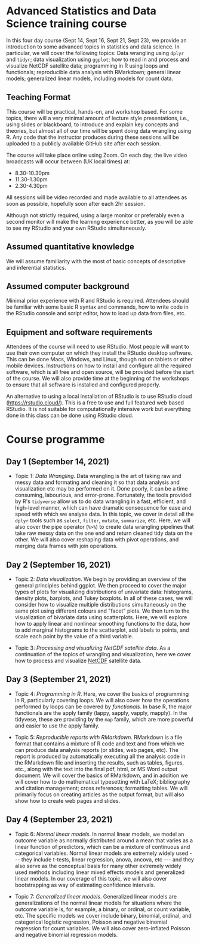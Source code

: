 # Advanced Statistics and Data Science training course

In this four day course (Sept 14, Sept 16, Sept 21, Sept 23), we provide an introduction to some
advanced topics in statistics and data science.  In particular, we will cover
the following topics: Data wrangling using `dplyr` and `tidyr`; data
visualization using `ggplot`; how to read in and process and visualize NetCDF
satellite data; programming in R using loops and functionals; reproducible data
analysis with RMarkdown; general linear models; generalized linear models,
including models for count data.

## Teaching Format

This course will be practical, hands-on, and workshop based. For some topics, there will a very minimal amount of lecture style presentations, i.e., using slides or blackboard, to introduce and explain key concepts and theories, but almost all of our time will be spent doing data wrangling using R. Any code that the instructor produces during these sessions will be uploaded to a publicly available GitHub site after each session.

The course will take place online using Zoom. On each day, the live video broadcasts will occur between (UK local times) at:

* 8.30-10.30pm
* 11.30-1.30pm
* 2.30-4.30pm
 
All sessions will be video recorded and made available to all attendees as soon as possible, hopefully soon after each 2hr session.
  
Although not strictly required, using a large monitor or preferably even a second monitor will make the learning experience better, as you will be able to see my RStudio and your own RStudio simultaneously. 

## Assumed quantitative knowledge

We will assume familiarity with the most of basic concepts of descriptive and inferential statistics.

## Assumed computer background

Minimal prior experience with R and RStudio is required. Attendees should be familiar with some basic R syntax and commands, how to write code in the RStudio console and script editor, how to load up data from files, etc. 

## Equipment and software requirements

Attendees of the course will need to use RStudio. Most people will want to use their own computer on which they install the RStudio desktop software. This can be done Macs, Windows, and Linux, though not on tablets or other mobile devices. Instructions on how to install and configure all the required software, which is all free and open source, will be provided before the start of the course. We will also provide time at the beginning of the workshops to ensure that all software is installed and configured properly. 

An alternative to using a local installation of RStudio is to use RStudio cloud (https://rstudio.cloud/). This is a free to use and full featured web based RStudio. It is not suitable for computationally intensive work but everything done in this class can be done using RStudio cloud. 


# Course programme 

## Day 1 (September 14, 2021)

* Topic 1: *Data Wrangling*. Data wrangling is the art of taking raw and messy data and formating and cleaning it so that data analysis and visualization etc may be performed on it. Done poorly, it can be a time consuming, labourious, and error-prone. Fortunately, the tools provided by R's `tidyverse` allow us to do data wrangling in a fast, efficient, and high-level manner, which can have dramatic consequence for ease and speed with which we analyse data. In this topic, we cover in detail all the `dplyr` tools such as `select`, `filter`, `mutate`, `summarize`, etc. Here, we will also cover the pipe operator (`%>%`) to create data wrangling pipelines that take raw messy data on the one end and return cleaned tidy data on the other. We will also cover reshaping data with pivot operations, and merging data frames with join operations.

## Day 2 (September 16, 2021)

* Topic 2: *Data visualization*. We begin by providing an overview of the general principles behind ggplot. We then proceed to cover the major types of plots for visualizing distributions of univariate data: histograms, density plots, barplots, and Tukey boxplots. In all of these cases, we will consider how to visualize multiple distributions simultaneously on the same plot using different colours and "facet" plots. We then turn to the visualization of bivariate data using scatterplots. Here, we will explore how to apply linear and nonlinear smoothing functions to the data, how to add marginal histograms to the scatterplot, add labels to points, and scale each point by the value of a third variable. 

* Topic 3: *Processing and visualizing NetCDF satellite data*. As a continuation of the topics of wrangling and visualization, here we cover how to process and visualize [NetCDF](https://en.wikipedia.org/wiki/NetCDF) satellite data.

## Day 3 (September 21, 2021)

* Topic 4: *Programming in R*. Here, we cover the basics of programming in R, particularly covering loops. We will also cover how the operations performed by loops can be covered by *functionals*. In base R, the major functionals are the apply family (lappy, sapply, vapply, mapply). In the tidyvese, these are providing by the `map` family, which are more powerful and easier to use the apply family.

* Topic 5: *Reproducible reports with RMarkdown*. RMarkdown is a file format that contains a mixture of R code and text and from which we can produce data analysis reports (or slides, web pages, etc). The report is produced by automatically executing all the analysis code in the RMarkdown file and inserting the results, such as tables, figures, etc., along with the text into the final pdf, html, or MS Word output document. We will cover the basics of RMarkdown, and in addition we will cover how to do mathematical typesetting with LaTeX; bibliography and citation management; cross references; formatting tables. We will primarily focus on creating articles as the output format, but will also show how to create web pages and slides.


## Day 4 (September 23, 2021)

* Topic 6: *Normal linear models*. In normal linear models, we model an outcome variable as normally distributed around a mean that varies as a linear function of predictors, which can be a mixture of continuous and categorical variables. Normal linear models are extremely widely used --- they include t-tests, linear regression, anova, ancova, etc --- and they also serve as the conceptual basis for many other extremely widely used methods including linear mixed effects models and generalized linear models. In our coverage of this topic, we will also cover bootstrapping as way of estimating confidence intervals.

* Topic 7: *Generalized linear models*. Generalized linear models are generalizations of the normal linear models for situations where the outcome variable is, for example, a binary, or ordinal, or count variable, etc. The specific models we cover include binary, binomial, ordinal, and categorical logistic regression, Poisson and negative binomial regression for count variables. We will also cover zero-inflated Poisson and negative binomial regression models. 

